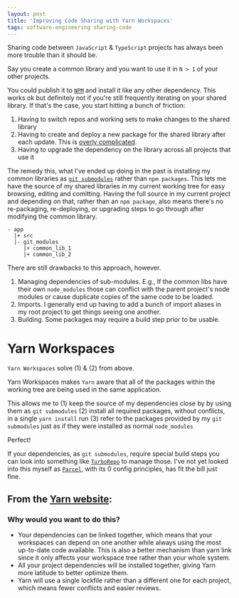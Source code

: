 ```yaml
---
layout: post
title: 'Improving Code Sharing with Yarn Workspaces'
tags: software-engineering sharing-code
---
```


Sharing code between `JavaScript` & `TypeScript` projects has always been more trouble than it should be.

Say you create a common library and you want to use it in `N > 1` of your other projects.

You could publish it to [`NPM`](https://www.npmjs.com/) and install it like any other dependency. This works ok but definitely not if you're still frequently iterating on your shared library. If that's the case, you start hitting a bunch of friction:

1. Having to switch repos and working sets to make changes to the shared library
2. Having to create and deploy a new package for the shared library after each update. This is [overly complicated](https://medium.com/@debshish.pal/publish-a-npm-package-locally-for-testing-9a00015eb9fd).
3. Having to upgrade the dependency on the library across all projects that use it

The remedy this, what I've ended up doing in the past is installing my common libraries as [`git submodules`](https://git-scm.com/book/en/v2/Git-Tools-Submodules) rather than `npm packages`. This lets me have the source of my shared libraries in my current working tree for easy browsing, editing and comitting. Having the full source in my current project and depending on that, rather than an `npm package`, also means there's no re-packaging, re-deploying, or upgrading steps to go through after modifying the common library.

```
- app
  |+ src
  |- git_modules
     |+ common_lib_1
     |+ common_lib_2
```

There are still drawbacks to this approach, however.

1. Managing dependencies of sub-modules. E.g., If the common libs have their own `node_modules` those can conflict with the parent project's node modules or cause duplicate copies of the same code to be loaded.
2. Imports. I generally end up having to add a bunch of import aliases in my root project to get things seeing one another.
3. Building. Some packages may require a build step prior to be usable.

# Yarn Workspaces

`Yarn Workspaces` solve (1) & (2) from above.

Yarn Workspaces makes `Yarn` aware that all of the packages within the working tree are being used in the same application.

This allows me to
(1) keep the source of my dependencies close by by using them as `git submodules`
(2) install all required packages, without conflicts, in a single `yarn install` run
(3) refer to the packages provided by my `git submodules` just as if they were installed as normal `node_modules`

Perfect!

If your dependencies, as `git submodules`, require special build steps you can look into something like [`TurboRepo`](https://turborepo.org/) to manage those. I've not yet looked into this myself as [`Parcel`](https://parceljs.org/), with its 0 config principles, has fit the bill just fine.

## From the [Yarn website](https://classic.yarnpkg.com/lang/en/docs/workspaces/):

### Why would you want to do this?

- Your dependencies can be linked together, which means that your workspaces can depend on one another while always using the most up-to-date code available. This is also a better mechanism than yarn link since it only affects your workspace tree rather than your whole system.
- All your project dependencies will be installed together, giving Yarn more latitude to better optimize them.
- Yarn will use a single lockfile rather than a different one for each project, which means fewer conflicts and easier reviews.
